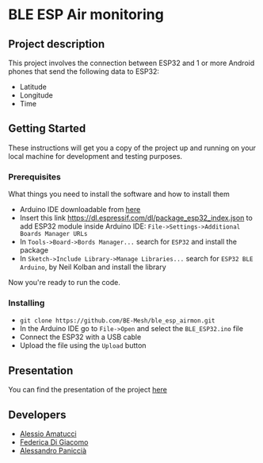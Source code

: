 #  BLE ESP Air monitoring

## Project description

This project involves the connection between ESP32 and 1 or more Android phones that send the following data to ESP32:
- Latitude
- Longitude
- Time

## Getting Started

These instructions will get you a copy of the project up and running on your local machine for development and testing purposes.

### Prerequisites

What things you need to install the software and how to install them

- Arduino IDE downloadable from [here](https://www.arduino.cc/en/software)
- Insert this link https://dl.espressif.com/dl/package_esp32_index.json to add ESP32 module inside Arduino IDE: `File->Settings->Additional Boards Manager URLs`
- In `Tools->Board->Bords Manager...` search for `ESP32` and install the package
- In `Sketch->Include Library->Manage Libraries...` search for `ESP32 BLE Arduino`, by Neil Kolban and install the library

Now you're ready to run the code.

### Installing

- `git clone https://github.com/BE-Mesh/ble_esp_airmon.git`
- In the Arduino IDE go to `File->Open` and select the `BLE_ESP32.ino` file
- Connect the ESP32 with a USB cable
- Upload the file using the `Upload` button

## Presentation
You can find the presentation of the project [here](https://github.com/BE-Mesh/ble_esp_airmon/blob/main/Presentation/PresentationProjectBLE.ppt)

## Developers
- [Alessio Amatucci](https://github.com/Alexius22)
- [Federica Di Giacomo](https://github.com/Federicadgc)
- [Alessandro Paniccià](https://github.com/Hoken-rgb)